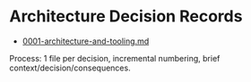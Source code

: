 # Architecture Decision Records

- [0001-architecture-and-tooling.md](0001-architecture-and-tooling.md)

Process: 1 file per decision, incremental numbering, brief context/decision/consequences.
